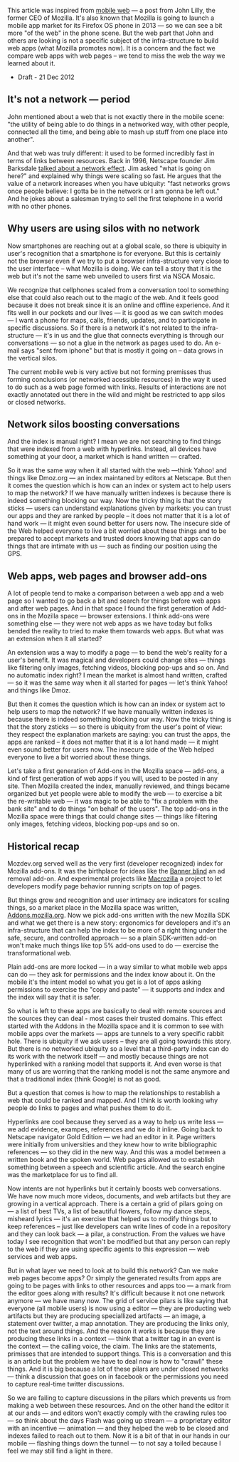 This article was inspired from [mobile web](http://lilly.tumblr.com/post/38236111289/the-mobile-web) — a post from John Lilly, the former CEO of Mozilla. It's also known that Mozilla is going to launch a mobile app market for its Firefox OS phone in 2013 — so we can see a bit more "of the web" in the phone scene. But the web part that John and others are looking is not a specific subject of the infra-structure to build web apps (what Mozilla promotes now). It is a concern and the fact we compare web apps with web pages – we tend to miss the web the way we learned about it.  

* Draft - 21 Dec 2012

## It's not a network — period

John mentioned about a web that is not exactly there in the mobile scene: "the utility of being able to do things in a networked way, with other people, connected all the time, and being able to mash up stuff from one place into another".

And that web was truly different: it used to be formed incredibly fast in terms of links between resources. Back in 1996, Netscape founder Jim Barksdale [talked about a network effect](http://www.youtube.com/watch?v=wgufqTgsPsI). Jim asked "what is going on here?" and explained why things were scaling so fast. He argues that the value of a network increases when you have ubiquity: "fast networks grows once people believe: I gotta be in the network or I am gonna be left out." And he jokes about a salesman trying to sell the first telephone in a world with no other phones. 

## Why users are using silos with no network 

Now smartphones are reaching out at a global scale, so there is ubiquity in user's recognition that a smartphone is for everyone. But this is certainly not the browser even if we try to put a browser infra-structure very close to the user interface – what Mozilla is doing. We can tell a story that it is the web but it's not the same web unveiled to users first via NSCA Mosaic.  

We recognize that cellphones scaled from a conversation tool to something else that could also reach out to the magic of the web. And it feels good because it does not break since it is an online and offline experience. And it fits well in our pockets and our lives — it is good as we can switch modes — I want a phone for maps, calls, friends, updates, and to participate in specific discussions. So if there is a network it's not related to the infra-structure — it's in us and the glue that connects everything is through our conversations — so not a glue in the network as pages used to do. An e-mail says "sent from iphone" but that is mostly it going on – data grows in the vertical silos.  

The current mobile web is very active but not forming premisses thus forming conclusions (or networked acessible resources) in the way it used to do such as a web page formed with links. Results of interactions are not exactly annotated out there in the wild and might be restricted to app silos or closed networks.  

## Network silos boosting conversations

And the index is manual right? I mean we are not searching to find things that were indexed from a web with hyperlinks. Instead, all devices have something at your door, a market which is hand written — crafted. 

So it was the same way when it all started with the web —think Yahoo! and things like Dmoz.org — an index maintaned by editors at Netscape. But then it comes the question which is how can an index or system act to help users to map the network? If we have manually written indexes is because there is indeed something blocking our way. Now the tricky thing is that the story sticks — users can understand explanations given by markets: you can trust our apps and they are ranked by people – it does not matter that it is a lot of hand work  — it might even sound better for users now. The insecure side of the Web helped everyone to live a bit worried about these things and to be prepared to accept markets and trusted doors knowing that apps can do things that are intimate with us — such as finding our position using the GPS. 

## Web apps, web pages and browser add-ons

A lot of people tend to make a comparison between a web app and a web page so I wanted to go back a bit and search for things before web apps and after web pages. And in that space I found the first generation of Add-ons in the Mozilla space — browser extensions. I think add-ons were something else — they were not web apps as we have today but folks bended the reality to tried to make them towards web apps. But what was an extension when it all started? 

An extension was a way to modify a page — to bend the web's reality for a user's benefit. It was magical and developers could change sites — things like filtering only images, fetching videos, blocking pop-ups and so on. And no automatic index right? I mean the market is almost hand written, crafted — so it was the same way when it all started for pages — let's think Yahoo! and things like Dmoz.

But then it comes the question which is how can an index or system act to help users to map the network? If we have manually written indexes is because there is indeed something blocking our way. Now the tricky thing is that the story zsticks — so there is ubiquity from the user's point of view: they respect the explanation markets are saying: you can trust the apps, the apps are ranked – it does not matter that it is a lot hand made — it might even sound better for users now. The insecure side of the Web helped everyone to live a bit worried about these things. 

Let's take a first generation of Add-ons in the Mozilla space — add-ons, a kind of first generation of web apps if you will, used to be posted in any site. Then Mozilla created the index, manually reviewed, and things became organized but yet people were able to modify the web — to exercise a bit the re-writable web — it was magic to be able to "fix a problem with the bank site" and to do things "on behalf of the users". The top add-ons in the Mozilla space were things that could change sites — things like filtering only images, fetching videos, blocking pop-ups and so on. 

## Historical recap

Mozdev.org served well as the very first (developer recognized) index for Mozilla add-ons. It was the birthplace for ideas like the [Banner blind](http://bannerblind.mozdev.org/) an ad removal add-on. And experimental projects like [Macrozilla](http://macrozilla.mozdev.org/) a project to let developers modify page behavior running scripts on top of pages. 

But things grow and recognition and user intimacy are indicators for scaling things, so a market place in the Mozilla space was written, [Addons.mozilla.org](http://addons.mozilla.org). Now we pick add-ons written with the new Mozilla SDK and what we get there is a new story: ergonomics for developers and it's an infra-structure that can help the index to be more of a right thing under the safe, secure, and controlled approach — so a plain SDK-written add-on won't make much things like top 5% add-ons used to do — exercise the transformational web. 

Plain add-ons are more locked — in a way similar to what mobile web apps can do — they ask for permissions and the index know about it. On the mobile it's the intent model so what you get is a lot of apps asking permissions to exercise the "copy and paste" — it supports and index and the index will say that it is safer. 

So what is left to these apps are basically to deal with remote sources and the sources they can deal - most cases their trusted domains. This effect started with the Addons in the Mozilla space and it is common to see with mobile apps over the markets — apps are tunnels to a very specific rabbit hole. There is ubiquity if we ask users – they are all going towards this story. But there is no networked ubiquity so a level that a third-party index can do its work with the network itself — and mostly because things are not hyperlinked with a ranking model that supports it. And even worse is that many of us are worring that the ranking model is not the same anymore and that a traditional index (think Google) is not as good.

But a question that comes is how to map the relationships to restablish a web that could be ranked and mapped. And I think is worth looking why people do links to pages and what pushes them to do it. 

Hyperlinks are cool because they served as a way to help us write less — we add evidence, exampes, references and we do it inline. Going back to Netscape navigator Gold Edition — we had an editor in it. Page writters were initially from universities and they knew how to write bibliographic references — so they did in the new way. And this was a model between a written book and the spoken world. Web pages allowed us to establish something between a speech and scientific article. And the search engine was the marketplace for us to find all. 

Now intents are not hyperlinks but it certainly boosts web conversations. We have now much more videos, documents, and web artifacts but they are growing in a vertical approach. There is a certain a grid of pilars going on — a list of best TVs, a list of beautiful flowers, follow my dance steps, misheard lyrics — it's an exercise that helped us to modify things but to keep references – just like developers can write lines of code in a repository and they can look back — a pilar, a construction. From the values we have today I see recognition that won't be modified but that any person can reply to the web if they are using specific agents to this expression — web services and web apps. 

But in what layer we need to look at to build this network? Can we make web pages become apps? Or simply the generated results from apps are going to be pages with links to other resources and apps too — a mark from the editor goes along with results? It's difficult because it not one network anymore — we have many now. The grid of service pilars is like saying that everyone (all mobile users) is now using a editor — they are producting web artifacts but they are producing speciallized artifacts — an image, a statement over twitter, a map annotation. They are producing the links only, not the text around things. And the reason it works is because they are producing these links in a context — think that a twitter tag in an event is the context — the calling voice, the claim. The links are the statements, primisses that are intended to support things. This is a conversation and this is an article but the problem we have to deal now is how to "crawll" these things. And it is big because a lot of these pilars are under closed networks — think a discussion that goes on in facebook or the permissions you need to capture real-time twitter discussions. 

So we are failing to capture discussions in the pilars which prevents us from making a web between these resources. And on the other hand the editor it at our ands — and editors won't exactly comply with the crawling rules too — so think about the days Flash was going up stream — a proprietary editor with an incentive — animation — and they helped the web to be closed and indexes failed to reach out to them. Now it is a bit of that in our hands in our mobile — flashing things down the tunnel — to not say a toiled because I feel we may still find a light in there. 

